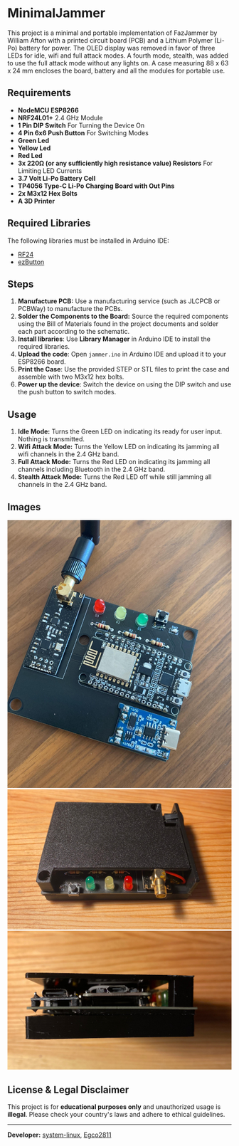 # MinimalJammer

This project is a minimal and portable implementation of FazJammer by William Afton with a printed circuit board (PCB) and a Lithium Polymer (Li-Po) battery for power. The OLED display was removed in favor of three LEDs for idle, wifi and full attack modes. A fourth mode, stealth, was added to use the full attack mode without any lights on. A case measuring 88 x 63 x 24 mm encloses the board, battery and all the modules for portable use. 

## Requirements

- **NodeMCU ESP8266**
- **NRF24L01+** 2.4 GHz Module
- **1 Pin DIP Switch** For Turning the Device On
- **4 Pin 6x6 Push Button** For Switching Modes
- **Green Led**
- **Yellow Led**
- **Red Led**
- **3x 220Ω (or any sufficiently high resistance value) Resistors** For Limiting LED Currents
- **3.7 Volt Li-Po Battery Cell**
- **TP4056 Type-C Li-Po Charging Board with Out Pins**
- **2x M3x12 Hex Bolts**
- **A 3D Printer**

## Required Libraries

The following libraries must be installed in Arduino IDE:

- [RF24](https://github.com/nRF24/RF24)
- [ezButton](https://github.com/ArduinoGetStarted/button)

## Steps

1. **Manufacture PCB:** Use a manufacturing service (such as JLCPCB or PCBWay) to manufacture the PCBs.
2. **Solder the Components to the Board:** Source the required components using the Bill of Materials found in the project documents and solder each part according to the schematic.  
3. **Install libraries**: Use **Library Manager** in Arduino IDE to install the required libraries.
4. **Upload the code**: Open `jammer.ino` in Arduino IDE and upload it to your ESP8266 board.
5. **Print the Case**: Use the provided STEP or STL files to print the case and assemble with two M3x12 hex bolts.
7. **Power up the device**: Switch the device on using the DIP switch and use the push button to switch modes. 

## Usage

1. **Idle Mode:** Turns the Green LED on indicating its ready for user input. Nothing is transmitted.
2. **Wifi Attack Mode:** Turns the Yellow LED on indicating its jamming all wifi channels in the 2.4 GHz band.
3. **Full Attack Mode:** Turns the Red LED on indicating its jamming all channels including Bluetooth in the 2.4 GHz band.
4. **Stealth Attack Mode:** Turns the Red LED off while still jamming all channels in the 2.4 GHz band. 

## Images
![PCB](https://github.com/Egco2811/MinimalJammer/blob/main/Images/No%20Case.jpeg?raw=true)
![Front](https://github.com/Egco2811/MinimalJammer/blob/main/Images/Front.jpeg?raw=true)
![Ports](https://github.com/Egco2811/MinimalJammer/blob/main/Images/Charging%20Port.jpeg?raw=true)



## License & Legal Disclaimer

This project is for **educational purposes only** and unauthorized usage is **illegal**. Please check your country's laws and adhere to ethical guidelines.

---

**Developer:** [system-linux](https://github.com/system-linux), [Egco2811](https://github.com/Egco2811)
